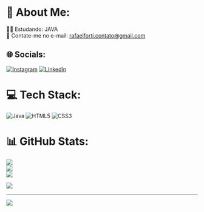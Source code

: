 # 💫 About Me:
👨‍💻 Estudando: JAVA<br>📧 Contate-me no e-mail: rafaelforti.contato@gmail.com


## 🌐 Socials:
[![Instagram](https://img.shields.io/badge/Instagram-%23E4405F.svg?logo=Instagram&logoColor=white)](https://instagram.com/https://www.instagram.com/rafaeforti/) [![LinkedIn](https://img.shields.io/badge/LinkedIn-%230077B5.svg?logo=linkedin&logoColor=white)](https://linkedin.com/in/https://www.linkedin.com/in/rafael-forti-56b380239/) 

# 💻 Tech Stack:
![Java](https://img.shields.io/badge/java-%23ED8B00.svg?style=for-the-badge&logo=java&logoColor=white) ![HTML5](https://img.shields.io/badge/html5-%23E34F26.svg?style=for-the-badge&logo=html5&logoColor=white) ![CSS3](https://img.shields.io/badge/css3-%231572B6.svg?style=for-the-badge&logo=css3&logoColor=white)
# 📊 GitHub Stats:
![](https://github-readme-stats.vercel.app/api?username=RafaelForti1&theme=tokyonight&hide_border=false&include_all_commits=false&count_private=false)<br/>
![](https://github-readme-streak-stats.herokuapp.com/?user=RafaelForti1&theme=tokyonight&hide_border=false)<br/>
![](https://github-readme-stats.vercel.app/api/top-langs/?username=RafaelForti1&theme=tokyonight&hide_border=false&include_all_commits=false&count_private=false&layout=compact)



![](https://quotes-github-readme.vercel.app/api?type=horizontal&theme=tokyonight)

---
[![](https://visitcount.itsvg.in/api?id=RafaelForti1&icon=0&color=0)](https://visitcount.itsvg.in)

<!-- Proudly created with GPRM ( https://gprm.itsvg.in ) -->
